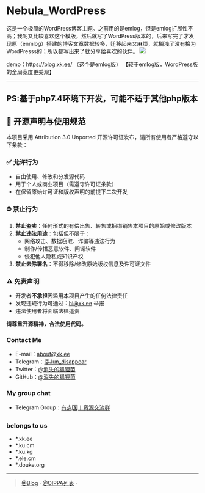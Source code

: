 # Nebula_WordPress
这是一个极简的WordPress博客主题。之前用的是emlog，但是emlog扩展性不高；我呢又比较喜欢这个模版，然后就写了WordPress版本的，后来写完了才发现原（enmlog）搭建的博客文章数据较多，迁移起来又麻烦，就搁浅了没有换为WordPresss的；所以都写出来了就分享给喜欢的伙伴。
<img src="https://apac.ele.cm/Github/image/Nebula_wordperss.png"/>

demo：https://blog.xk.ee/ （这个是emlog版）
【较于emlog版，WordPress版的全局宽度更美观】

--------------------------------------------------------------------
PS:基于php7.4环境下开发，可能不适于其他php版本</br>
--------------------------------------------------------------------
## 📜 开源声明与使用规范

本项目采用 Attribution 3.0 Unported 开源许可证发布，请所有使用者严格遵守以下条款：

### ✅ 允许行为
- 自由使用、修改和分发源代码
- 用于个人或商业项目（需遵守许可证条款）
- 在保留原始许可证和版权声明的前提下二次开发

### ⛔ 禁止行为
1. **禁止盗卖**：任何形式的有偿出售、转售或捆绑销售本项目的原始或修改版本
2. **禁止违法用途**：包括但不限于：
   - 网络攻击、数据窃取、诈骗等违法行为
   - 制作/传播恶意软件、间谍软件
   - 侵犯他人隐私或知识产权
3. **禁止去除署名**：不得移除/修改原始版权信息及许可证文件

### ⚠️ 免责声明
- 开发者**不承担**因滥用本项目产生的任何法律责任
- 发现违规行为可通过：hi@xk.ee 举报
- 违法使用者将面临法律追责

**请尊重开源精神，合法使用代码。**

### Contact Me
- E-mail：about@xk.ee
- Telegram：[@Jun_disappear](https://t.me/Jun_disappear)
- Twitter：[@消失的狐狸菌](https://x.com/Jun_disappear)
- GitHub：[@消失的狐狸菌](https://github.com/tianunusual)

### My group chat

- Telegram Group：[有点6️⃣丨资源交流群](https://t.me/udian6)


### belongs to us

- *.xk.ee
- *.ku.cm
- *.ku.kg
- *.ele.cm
- *.douke.org
---

> [@Blog](https://blog.xk.ee/) · [@OIPPA列表](https://list.xk.ee) · 

